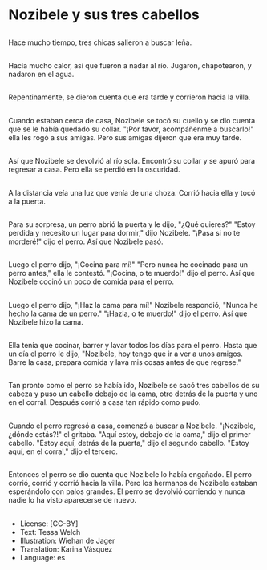 # Nozibele y sus tres cabellos

##
Hace mucho tiempo, tres chicas salieron a buscar leña.

##
Hacía mucho calor, así que fueron a nadar al río. Jugaron, chapotearon, y nadaron en el agua.

##
Repentinamente, se dieron cuenta que era tarde y corrieron hacia la villa.

##
Cuando estaban cerca de casa, Nozibele se tocó su cuello y se dio cuenta que se le había quedado su collar. "¡Por favor, acompáñenme a buscarlo!" ella les rogó a sus amigas. Pero sus amigas dijeron que era muy tarde.

##
Así que Nozibele se devolvió al río sola. Encontró su collar y se apuró para regresar a casa. Pero ella se perdió en la oscuridad.

##
A la distancia veía una luz que venía de una choza. Corrió hacia ella y tocó a la puerta.

##
Para su sorpresa, un perro abrió la puerta y le dijo, "¿Qué quieres?" "Estoy perdida y necesito un lugar para dormir," dijo Nozibele. "¡Pasa si no te morderé!" dijo el perro. Así que Nozibele pasó.

##
Luego el perro dijo, "¡Cocina para mí!" "Pero nunca he cocinado para un perro antes," ella le contestó. "¡Cocina, o te muerdo!" dijo el perro. Así que Nozibele cocinó un poco de comida para el perro.

##
Luego el perro dijo, "¡Haz la cama para mí!" Nozibele respondió, "Nunca he hecho la cama de un perro." "¡Hazla, o te muerdo!" dijo el perro. Así que Nozibele hizo la cama.

##
Ella tenía que cocinar, barrer y lavar todos los días para el perro. Hasta que un día el perro le dijo, "Nozibele, hoy tengo que ir a ver a unos amigos. Barre la casa, prepara comida y lava mis cosas antes de que regrese."

##
Tan pronto como el perro se había ido, Nozibele se sacó tres cabellos de su cabeza y puso un cabello debajo de la cama, otro detrás de la puerta y uno en el corral. Después corrió a casa tan rápido como pudo.

##
Cuando el perro regresó a casa, comenzó a buscar a Nozibele. "¡Nozibele, ¿dónde estás?!" el gritaba. "Aquí estoy, debajo de la cama," dijo el primer cabello. "Estoy aquí, detrás de la puerta," dijo el segundo cabello. "Estoy aquí, en el corral," dijo el tercero.

##
Entonces el perro se dio cuenta que Nozibele lo había engañado. El perro corrió, corrió y corrió hacia la villa. Pero los hermanos de Nozibele estaban esperándolo con palos grandes. El perro se devolvió corriendo y nunca nadie lo ha visto aparecerse de nuevo.

##
* License: [CC-BY]
* Text: Tessa Welch
* Illustration: Wiehan de Jager
* Translation: Karina Vásquez
* Language: es
